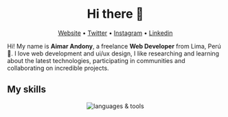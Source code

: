 <h1 align="center">Hi there 👋</h1>

<p align="center">
  <a href="https://andony.netlify.app" target="_blank">Website</a> •
  <a href="https://twitter.com/aimarandony_" target="_blank">Twitter</a> •
  <a href="https://www.instagram.com/aimarandony" target="_blank">Instagram</a> •
  <a href="https://www.linkedin.com/in/aimar-andony-berrocal-coaquira-38b2111a9" target="_blank">Linkedin</a>
</p>

Hi! My name is __Aimar Andony__, a freelance __Web Developer__ from Lima, Perú 🚩. I love web development and ui/ux design, I like researching and learning about the latest technologies, participating in communities and collaborating on incredible projects.

## My skills

<p align="center">
  <img align="center" alt="languages & tools" src="https://swiftcloud.ml/cloud-r0RI.png" />
</p>
